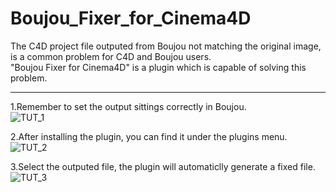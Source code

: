 # Boujou_Fixer_for_Cinema4D  
The C4D project file outputed from Boujou not matching the original image,  
is a common problem for C4D and Boujou users.  
"Boujou Fixer for Cinema4D" is a plugin which is capable of solving this problem.  
***
1.Remember to set the output sittings correctly in Boujou.  
![TUT_1](http://i2.tietuku.com/be6c524e834ada86.jpg)

2.After installing the plugin, you can find it under the plugins menu.  
![TUT_2](http://i2.tietuku.com/28e8d3a30d1bbc74.jpg)

3.Select the outputed file, the plugin will automaticlly generate a fixed file.  
![TUT_3](http://i2.tietuku.com/9081ddfe537e8474.jpg)
